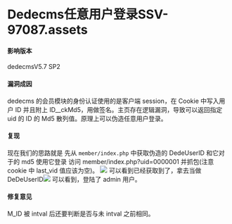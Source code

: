 # Dedecms任意用户登录SSV-97087.assets

#### 影响版本

dedecmsV5.7 SP2

#### 漏洞成因

dedecms 的会员模块的身份认证使用的是客户端 session，在 Cookie 中写入用户 ID 并且附上 ID\_\_ckMd5，用做签名。主页存在逻辑漏洞，导致可以返回指定 uid 的 ID 的 Md5 散列值。原理上可以伪造任意用户登录。

#### 复现

现在我们的思路就是 先从 `member/index.php` 中获取伪造的 DedeUserID 和它对于的 md5 使用它登录 访问 member/index.php?uid=0000001 并抓包(注意 cookie 中 last\_vid 值应该为空)。 ![](Dedecms%E4%BB%BB%E6%84%8F%E7%94%A8%E6%88%B7%E7%99%BB%E5%BD%95SSV-97087/f09e67a7e30cf8167f0e1f0e01ae01d9.png) 可以看到已经获取到了，拿去当做DeDeUserID![](Dedecms%E4%BB%BB%E6%84%8F%E7%94%A8%E6%88%B7%E7%99%BB%E5%BD%95SSV-97087/a599b95d431c365e3edc7ba540b363a1.png) 可以看到，登陆了 admin 用户。

#### 修复意见

M\_ID 被 intval 后还要判断是否与未 intval 之前相同。